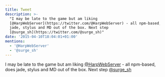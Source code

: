 ```yaml
---
title: Tweet
description: >-
  "I may be late to the game but am liking
  [@HarpWebServer](https://twitter.com/@HarpWebServer) - all npm-based, does
  jade, stylus and MD out of the box. Next step
  [@surge_sh](https://twitter.com/@surge_sh)"
date: '2015-04-10T18:04:01+01:00'
mentions:
  - '@HarpWebServer'
  - '@surge_sh'
---
```

I may be late to the game but am liking [@HarpWebServer](https://twitter.com/@HarpWebServer) - all npm-based, does jade, stylus and MD out of the box. Next step [@surge_sh](https://twitter.com/@surge_sh)
